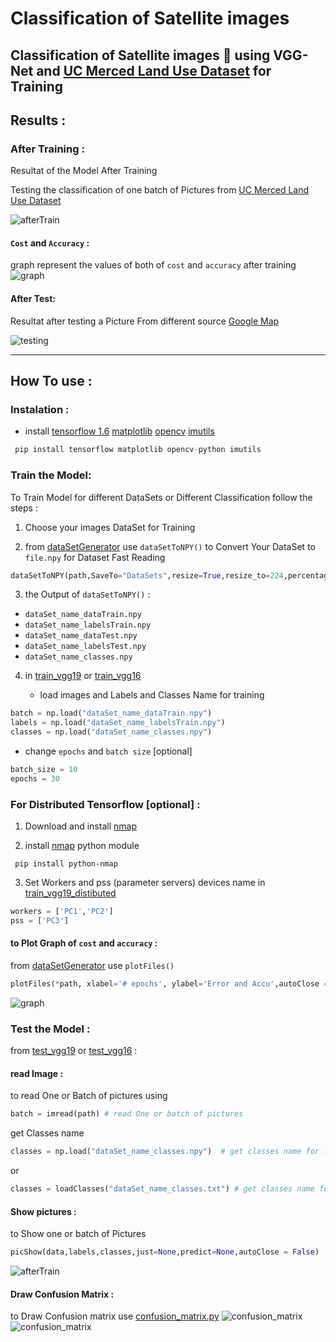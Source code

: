 # Classification of Satellite images

## Classification of Satellite images :rocket: using VGG-Net and [UC Merced Land Use Dataset](http://weegee.vision.ucmerced.edu/datasets/landuse.html) for Training
## Results :
### After Training : 
Resultat of the Model After Training

Testing the classification of one batch of Pictures from [UC Merced Land Use Dataset](http://weegee.vision.ucmerced.edu/datasets/landuse.html) 

![afterTrain](images/afterTrain.png ' classification of batch of pictre after Training')

#### `Cost` and `Accuracy` : 
graph represent the values of both of `cost` and `accuracy` after training 
![graph](images/graph.png 'graph')

#### After Test: 
 Resultat after testing a Picture From different source [Google Map](maps.google.com)
 
![testing](images/testing.png 'testing')
- - - -
## How To use :

### Instalation :

* install [tensorflow 1.6](https://github.com/SakhriHoussem/How-to-install-tensorflow-gpu) [matplotlib](https://matplotlib.org/) [opencv](https://pypi.org/project/opencv-python/) [imutils](https://pypi.org/project/imutils)
```python
 pip install tensorflow matplotlib opencv-python imutils
 ```
### Train the Model:
To Train Model for different DataSets or Different Classification follow the steps : 

1. Choose your images DataSet for Training

2. from [dataSetGenerator](dataSetGenerator.py) use `dataSetToNPY()` to Convert Your DataSet to `file.npy` for Dataset Fast Reading   
 
 ```python
dataSetToNPY(path,SaveTo="DataSets",resize=True,resize_to=224,percentage=80,dataAugmentation= False) 
 ```
3. the Output of `dataSetToNPY()` :      
  - `dataSet_name_dataTrain.npy`     
  - `dataSet_name_labelsTrain.npy`     
  - `dataSet_name_dataTest.npy`      
  - `dataSet_name_labelsTest.npy`      
  - `dataSet_name_classes.npy`      
   
4. in [train_vgg19](train_vgg19.py) or [train_vgg16](train_vgg16.py)     
     
     - load images and Labels and Classes Name for training 
 ```python
batch = np.load("dataSet_name_dataTrain.npy")
labels = np.load("dataSet_name_labelsTrain.npy")
classes = np.load("dataSet_name_classes.npy") 
 ```

  - change `epochs` and `batch size` [optional] 
```python
batch_size = 10
epochs = 30
```
### For Distributed Tensorflow [optional] : 

1. Download and install [nmap](https://nmap.org/)
 
2. install [nmap](https://pypi.org/project/python-nmap/) python module
```
 pip install python-nmap
```
3. Set Workers and pss (parameter servers) devices name in [train_vgg19_distibuted](train_vgg19_distibuted.py)
 ```python
workers = ['PC1','PC2']
pss = ['PC3']
 ```
 
#### to Plot Graph of `cost` and `accuracy` :
 
from [dataSetGenerator](dataSetGenerator.py) use `plotFiles()`

```python
plotFiles(*path, xlabel='# epochs', ylabel='Error and Accu',autoClose = False)
```
![graph](images/graph.png 'graph')

### Test the Model :

from [test_vgg19](test_vgg19.py) or [test_vgg16](test_vgg16.py) :
#### read Image : 
to read One or Batch of pictures using 
```python
batch = imread(path) # read One or batch of pictures
```
get Classes name

 ```python
 classes = np.load("dataSet_name_classes.npy")  # get classes name for file.npy
 ```
or 
```python
classes = loadClasses("dataSet_name_classes.txt") # get classes name for file.txt
```
#### Show pictures : 
to Show one or batch of Pictures 
```python
picShow(data,labels,classes,just=None,predict=None,autoClose = False)
```
![afterTrain](images/afterTrain.png 'afterTrain')

#### Draw Confusion Matrix : 
to Draw Confusion matrix use [confusion_matrix.py](confusion_matrix.py)
![confusion_matrix](images/confusion_matrix.png)
![confusion_matrix](images/precision_recall_table.png)

